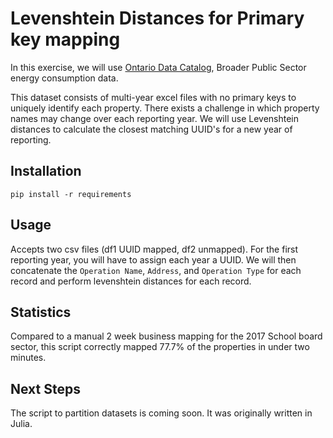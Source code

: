 # Levenshtein Distances for Primary key mapping

In this exercise, we will use [Ontario Data Catalog](https://data.ontario.ca/dataset/energy-use-and-greenhouse-gas-emissions-for-the-broader-public-sector), Broader Public Sector energy consumption data.

This dataset consists of multi-year excel files with no primary keys to uniquely identify each property. There exists a challenge in which property names may change over each reporting year. We will use Levenshtein distances to calculate the closest matching UUID's for a new year of reporting.

## Installation

`pip install -r requirements`

## Usage

Accepts two csv files (df1 UUID mapped, df2 unmapped). For the first reporting year, you will have to assign each year a UUID. We will then concatenate the `Operation Name`, `Address`, and `Operation Type` for each record and perform levenshtein distances for each record.

## Statistics

Compared to a manual 2 week business mapping for the 2017 School board sector, this script correctly mapped 77.7% of the properties in under two minutes. 

## Next Steps

The script to partition datasets is coming soon. It was originally written in Julia.
